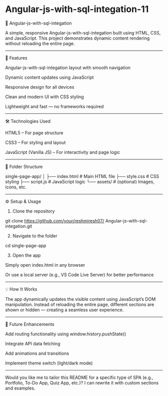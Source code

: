 # Angular-js-with-sql-integation-11

🧩  Angular-js-with-sql-integation

A simple, responsive  Angular-js-with-sql-integation built using HTML, CSS, and JavaScript. This project demonstrates dynamic content rendering without reloading the entire page.


---

🚀 Features

 Angular-js-with-sql-integation layout with smooth navigation

Dynamic content updates using JavaScript

Responsive design for all devices

Clean and modern UI with CSS styling

Lightweight and fast — no frameworks required



---

🛠 Technologies Used

HTML5 – For page structure

CSS3 – For styling and layout

JavaScript (Vanilla JS) – For interactivity and page logic



---

📁 Folder Structure

single-page-app/
│
├── index.html         # Main HTML file
├── style.css          # CSS styling
├── script.js          # JavaScript logic
└── assets/            # (optional) Images, icons, etc.


---

⚙ Setup & Usage

1. Clone the repository

git clone https://github.com/your/reshmiresh07/ Angular-js-with-sql-integation.git


2. Navigate to the folder

cd single-page-app


3. Open the app

Simply open index.html in any browser

Or use a local server (e.g., VS Code Live Server) for better performance





---

💡 How It Works

The app dynamically updates the visible content using JavaScript’s DOM manipulation.
Instead of reloading the entire page, different sections are shown or hidden — creating a seamless user experience.


---

🧠 Future Enhancements

Add routing functionality using window.history.pushState()

Integrate API data fetching

Add animations and transitions

Implement theme switch (light/dark mode)



---

Would you like me to tailor this README for a specific type of SPA (e.g., Portfolio, To-Do App, Quiz App, etc.)? I can rewrite it with custom sections and examples.
